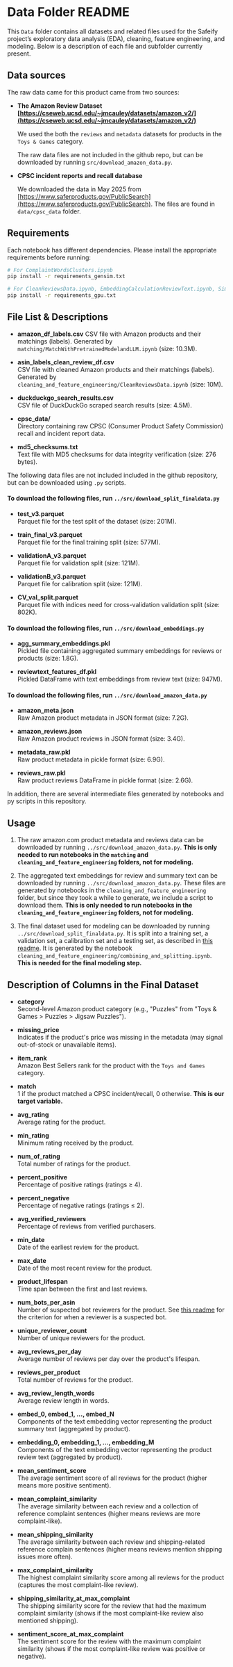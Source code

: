 # Data Folder README

This `Data` folder contains all datasets and related files used for the Safeify project’s exploratory data analysis (EDA), cleaning, feature engineering, and modeling. Below is a description of each file and subfolder currently present.

## Data sources

The raw data came for this product came from two sources:

- **The Amazon Review Dataset [https://cseweb.ucsd.edu/~jmcauley/datasets/amazon_v2/](https://cseweb.ucsd.edu/~jmcauley/datasets/amazon_v2/)**  
    
    We used the both the `reviews` and `metadata` datasets for products in the `Toys & Games` category.
    
    The raw data files are not included in the github repo, but can be downloaded by running `src/download_amazon_data.py`.

- **CPSC incident reports and recall database**
    
    We downloaded the data in May 2025 from [https://www.saferproducts.gov/PublicSearch](https://www.saferproducts.gov/PublicSearch). The files are found in `data/cpsc_data` folder.

## Requirements

Each notebook has different dependencies. Please install the appropriate requirements before running:

```bash
# For ComplaintWordsClusters.ipynb
pip install -r requirements_gensim.txt

# For CleanReviewsData.ipynb, EmbeddingCalculationReviewText.ipynb, SimilarityScore_ReviewEmbeddingAggregation.ipynb, SummaryEmbeddingColumns.ipynb, negative-complaint-words.ipynb
pip install -r requirements_gpu.txt
```

## File List & Descriptions

- **amazon_df_labels.csv**
  CSV file with Amazon products and their matchings (labels). Generated by `matching/MatchWithPretrainedModelandLLM.ipynb` (size: 10.3M).

- **asin_labels_clean_review_df.csv**  
  CSV file with cleaned Amazon products and their matchings (labels). Generated by `cleaning_and_feature_engineering/CleanReviewsData.ipynb` (size: 10M).

- **duckduckgo_search_results.csv**  
  CSV file of DuckDuckGo scraped search results (size: 4.5M).

- **cpsc_data/**  
  Directory containing raw CPSC (Consumer Product Safety Commission) recall and incident report data.

- **md5_checksums.txt**  
  Text file with MD5 checksums for data integrity verification (size: 276 bytes).

The following data files are not included included in the github repository, but can be downloaded using `.py` scripts.

#### To download the following files, run `../src/download_split_finaldata.py`

- **test_v3.parquet**  
  Parquet file for the test split of the dataset (size: 201M).

- **train_final_v3.parquet**  
  Parquet file for the final training split (size: 577M).

- **validationA_v3.parquet**  
  Parquet file for validation split (size: 121M).

- **validationB_v3.parquet**  
  Parquet file for calibration split (size: 121M).

- **CV_val_split.parquet**  
  Parquet file with indices need for cross-validation validation split (size: 802K).

#### To download the following files, run `../src/download_embeddings.py`

- **agg_summary_embeddings.pkl**  
  Pickled file containing aggregated summary embeddings for reviews or products (size: 1.8G).

- **reviewtext_features_df.pkl**  
  Pickled DataFrame with text embeddings from review text (size: 947M).

#### To download the following files, run `../src/download_amazon_data.py`

- **amazon_meta.json**  
  Raw Amazon product metadata in JSON format (size: 7.2G).

- **amazon_reviews.json**  
  Raw Amazon product reviews in JSON format (size: 3.4G).

- **metadata_raw.pkl**  
  Raw product metadata in pickle format (size: 6.9G).

- **reviews_raw.pkl**  
  Raw product reviews DataFrame in pickle format (size: 2.6G).
  
In addition, there are several intermediate files generated by notebooks and py scripts in this repository.

## Usage

1. The raw amazon.com product metadata and reviews data can be downloaded by running `../src/download_amazon_data.py`. **This is only needed to run notebooks in the `matching` and `cleaning_and_feature_engineering` folders, not for modeling.**

2. The aggregated text embeddings for review and summary text can be downloaded by running `../src/download_amazon_data.py`. These files are generated by notebooks in the `cleaning_and_feature_engineering` folder, but since they took a while to generate, we include a script to download them. **This is only needed to run notebooks in the `cleaning_and_feature_engineering` folders, not for modeling.**

3. The final dataset used for modeling can be downloaded by running `../src/download_split_finaldata.py`. It is split into a training set, a validation set, a calibration set and a testing set, as described in [this readme](../cleaning_and_feature_engineering/README.md). It is generated by the notebook `cleaning_and_feature_engineering/combining_and_splitting.ipynb`. **This is needed for the final modeling step.**

## Description of Columns in the Final Dataset

- **category**  
  Second-level Amazon product category (e.g., "Puzzles" from "Toys & Games > Puzzles > Jigsaw Puzzles").

- **missing_price**  
  Indicates if the product's price was missing in the metadata (may signal out-of-stock or unavailable items).

- **item_rank**  
  Amazon Best Sellers rank for the product with the `Toys and Games` category.

- **match**  
  1 if the product matched a CPSC incident/recall, 0 otherwise. **This is our target variable.**

- **avg_rating**  
  Average rating for the product.

- **min_rating**  
  Minimum rating received by the product.

- **num_of_rating**  
  Total number of ratings for the product.

- **percent_positive**  
  Percentage of positive ratings (ratings ≥ 4).

- **percent_negative**  
  Percentage of negative ratings (ratings ≤ 2).

- **avg_verified_reviewers**  
  Percentage of reviews from verified purchasers.

- **min_date**  
  Date of the earliest review for the product.

- **max_date**  
  Date of the most recent review for the product.

- **product_lifespan**  
  Time span between the first and last reviews.

- **num_bots_per_asin**  
  Number of suspected bot reviewers for the product. See [this readme](../cleaning_and_feature_engineering/README.md) for the criterion for when a reviewer is a suspected bot.

- **unique_reviewer_count**  
  Number of unique reviewers for the product.

- **avg_reviews_per_day**  
  Average number of reviews per day over the product's lifespan.

- **reviews_per_product**  
  Total number of reviews for the product.

- **avg_review_length_words**  
  Average review length in words.

- **embed_0, embed_1, ..., embed_N**  
  Components of the text embedding vector representing the product summary text (aggregated by product).

- **embedding_0, embedding_1, ..., embedding_M**  
  Components of the text embedding vector representing the product review text (aggregated by product).

- **mean_sentiment_score**  
  The average sentiment score of all reviews for the product (higher means more positive sentiment).

- **mean_complaint_similarity**  
  The average similarity between each review and a collection of reference complaint sentences (higher means reviews are more complaint-like).

- **mean_shipping_similarity**  
  The average similarity between each review and shipping-related reference complain sentences (higher means reviews mention shipping issues more often).

- **max_complaint_similarity**  
  The highest complaint similarity score among all reviews for the product (captures the most complaint-like review).

- **shipping_similarity_at_max_complaint**  
  The shipping similarity score for the review that had the maximum complaint similarity (shows if the most complaint-like review also mentioned shipping).

- **sentiment_score_at_max_complaint**  
  The sentiment score for the review with the maximum complaint similarity (shows if the most complaint-like review was positive or negative).

